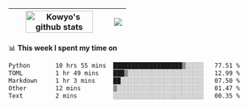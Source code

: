 | <a href="https://github.com/anuraghazra/github-readme-stats"><img width="85%" src="https://github-readme-stats.vercel.app/api?username=kowyo&show_icons=true&hide_border=true&theme=transparent" alt="Kowyo's github stats" /></a> | <a href="https://github.com/anuraghazra/github-readme-stats"><img align="center" src="https://github-readme-stats.vercel.app/api/top-langs/?username=kowyo&exclude_repo=Engineering-Competition-Robot,mobile-robot&hide=c,assembly,shaderlab,hlsl,mathematica,cmake&layout=compact&hide_border=true&theme=transparent" /></a> |
| ------------- | ------------- |

📊 **This week I spent my time on**
<!--START_SECTION:waka-->

```txt
Python       10 hrs 55 mins  ███████████████████▒░░░░░   77.51 %
TOML         1 hr 49 mins    ███▒░░░░░░░░░░░░░░░░░░░░░   12.99 %
Markdown     1 hr 3 mins     ██░░░░░░░░░░░░░░░░░░░░░░░   07.50 %
Other        12 mins         ▒░░░░░░░░░░░░░░░░░░░░░░░░   01.47 %
Text         2 mins          ░░░░░░░░░░░░░░░░░░░░░░░░░   00.35 %
```

<!--END_SECTION:waka-->
